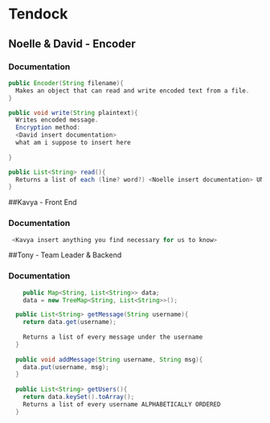 # Tendock


## Noelle & David - Encoder
### Documentation
```java
public Encoder(String filename){
  Makes an object that can read and write encoded text from a file.
}

public void write(String plaintext){
  Writes encoded message. 
  Encryption method:
  <David insert documentation>
  what am i suppose to insert here
  
}

public List<String> read(){
  Returns a list of each (line? word?) <Noelle insert documentation> UNENCODED
}
```


##Kavya - Front End
### Documentation
```java
 <Kavya insert anything you find necessary for us to know>
```

##Tony - Team Leader & Backend
### Documentation
```java
	public Map<String, List<String>> data;	
	data = new TreeMap<String, List<String>>();

  public List<String> getMessage(String username){
    return data.get(username);
    
    Returns a list of every message under the username
  }
  
  public void addMessage(String username, String msg){
    data.put(username, msg);
  }
  
  public List<String> getUsers(){
    return data.keySet().toArray();
    Returns a list of every username ALPHABETICALLY ORDERED
  }
  
  
```
